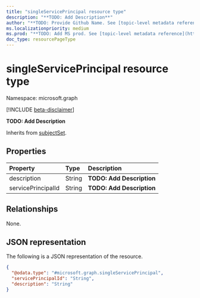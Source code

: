 ```yaml
---
title: "singleServicePrincipal resource type"
description: "**TODO: Add Description**"
author: "**TODO: Provide Github Name. See [topic-level metadata reference](https://msgo.azurewebsites.net/add/document/guidelines/metadata.html#topic-level-metadata)**"
ms.localizationpriority: medium
ms.prod: "**TODO: Add MS prod. See [topic-level metadata reference](https://msgo.azurewebsites.net/add/document/guidelines/metadata.html#topic-level-metadata)**"
doc_type: resourcePageType
---
```


# singleServicePrincipal resource type

Namespace: microsoft.graph

[!INCLUDE [beta-disclaimer](../../includes/beta-disclaimer.md)]

**TODO: Add Description**


Inherits from [subjectSet](../resources/subjectset.md).

## Properties
|Property|Type|Description|
|:---|:---|:---|
|description|String|**TODO: Add Description**|
|servicePrincipalId|String|**TODO: Add Description**|

## Relationships
None.

## JSON representation
The following is a JSON representation of the resource.
<!-- {
  "blockType": "resource",
  "@odata.type": "microsoft.graph.singleServicePrincipal"
}
-->
``` json
{
  "@odata.type": "#microsoft.graph.singleServicePrincipal",
  "servicePrincipalId": "String",
  "description": "String"
}
```

